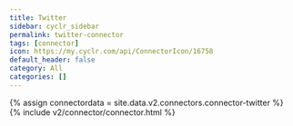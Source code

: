 ```yaml
---
title: Twitter
sidebar: cyclr_sidebar
permalink: twitter-connector
tags: [connector]
icon: https://my.cyclr.com/api/ConnectorIcon/16758
default_header: false
category: All
categories: []
---
```

{% assign connectordata = site.data.v2.connectors.connector-twitter %}
{% include v2/connector/connector.html %}	